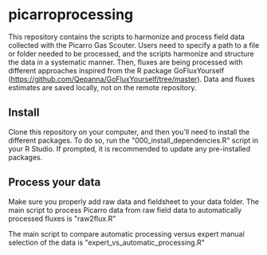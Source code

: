 # picarroprocessing

This repository contains the scripts to harmonize and process field data collected with the Picarro Gas Scouter.
Users need to specify a path to a file or folder needed to be processed, and the scripts harmonize and structure the data in a systematic manner.
Then, fluxes are being processed with different approaches inspired from the R package GoFluxYourself (https://github.com/Qepanna/GoFluxYourself/tree/master).
Data and fluxes estimates are saved locally, not on the remote repository.

## Install
Clone this repository on your computer, and then you'll need to install the different packages.
To do so, run the "000_install_dependencies.R" script in your R Studio.
If prompted, it is recommended to update any pre-installed packages.


## Process your data
Make sure you properly add raw data and fieldsheet to your data folder.
The main script to process Picarro data from raw field data to automatically processed fluxes is "raw2flux.R"

The main script to compare automatic processing versus expert manual selection of the data is "expert_vs_automatic_processing.R"
